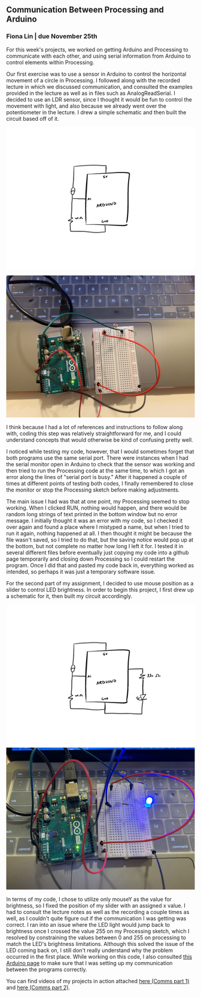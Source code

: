 ## Communication Between Processing and Arduino
### Fiona Lin | due November 25th

For this week's projects, we worked on getting Arduino and Processing to communicate with each other, and using serial information from Arduino to control elements within Processing.

Our first exercise was to use a sensor in Arduino to control the horizontal movement of a circle in Processing. I followed along with the recorded lecture in which we discussed communication, and consulted the examples provided in the lecture as well as in files such as AnalogReadSerial. I decided to use an LDR sensor, since I thought it would be fun to control the movement with light, and also because we already went over the potentiometer in the lecture. I drew a simple schematic and then built the circuit based off of it. 

![](https://github.com/fionajlin/IntrotoIM/blob/main/Nov25%20Communication/media/Nov25_Comm1_Schematic_.jpg)

![](https://github.com/fionajlin/IntrotoIM/blob/main/Nov25%20Communication/media/nov25%20comms1.jpg)

I think because I had a lot of references and instructions to follow along with, coding this step was relatively straightforward for me, and I could understand concepts that would otherwise be kind of confusing pretty well. 

I noticed while testing my code, however, that I would sometimes forget that both programs use the same serial port. There were instances when I had the serial monitor open in Arduino to check that the sensor was working and then tried to run the Processing code at the same time, to which I got an error along the lines of "serial port is busy." After it happened a couple of times at different points of testing both codes, I finally remembered to close the monitor or stop the Processing sketch before making adjustments. 

The main issue I had was that at one point, my Processing seemed to stop working. When I clicked RUN, nothing would happen, and there would be random long strings of text printed in the bottom window but no error message. I initially thought it was an error with my code, so I checked it over again and found a place where I mistyped a name, but when I tried to run it again, nothing happened at all. I then thought it might be because the file wasn't saved, so I tried to do that, but 
the saving notice would pop up at the bottom, but not complete no matter how long I left it for. I tested it in several different files before eventually just
copying my code into a github page temporarily and closing down Processing so I could restart the program. Once I did that and pasted my code back in, everything worked as intended, so perhaps it was just a temporary software issue. 

For the second part of my assignment, I decided to use mouse position as a slider to control LED brightness. In order to begin this project, I first drew up a schematic for it, then built my circuit accordingly.

![](https://github.com/fionajlin/IntrotoIM/blob/main/Nov25%20Communication/media/Nov25_Comm2_Schematic_%202.jpg)
![](https://github.com/fionajlin/IntrotoIM/blob/main/Nov25%20Communication/media/nov25_comms2.jpg)

In terms of my code, I chose to utilize only mouseY as the value for brightness, so I fixed the position of my slider with an assigned x value. I had to consult the lecture notes as well as the recording a couple times as well, as I couldn't quite figure out if the communication I was getting was correct. I ran into an issue where the LED light would jump back to brightness once I crossed the value 255 on my Processing sketch, which I resolved by constraining the values between 0 and 255 on processing to match the LED's brightness limitations. Although this solved the issue of the LED coming back on, I still don't really understand why the problem occurred in the first place. While working on this code, I also consulted [this Arduino page](https://www.arduino.cc/en/Tutorial/BuiltInExamples/Dimmer) to make sure that I was setting up my communication between the programs correctly. 

You can find videos of my projects in action attached [here (Comms part 1)](https://github.com/fionajlin/IntrotoIM/blob/main/Nov25%20Communication/media/nov25%20comms1%20vid.mov) and [here (Comms part 2)](https://github.com/fionajlin/IntrotoIM/blob/main/Nov25%20Communication/media/nov25%20comms2%20vid.MOV).
